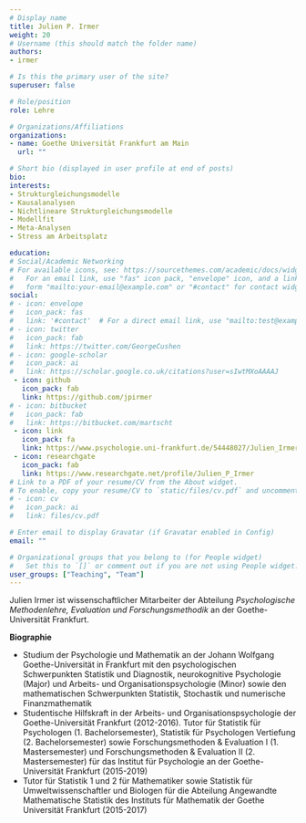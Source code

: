 ```yaml
---
# Display name
title: Julien P. Irmer
weight: 20
# Username (this should match the folder name)
authors:
- irmer

# Is this the primary user of the site?
superuser: false

# Role/position
role: Lehre

# Organizations/Affiliations
organizations:
- name: Goethe Universität Frankfurt am Main
  url: ""

# Short bio (displayed in user profile at end of posts)
bio:
interests:
- Strukturgleichungsmodelle
- Kausalanalysen
- Nichtlineare Strukturgleichungsmodelle
- Modellfit
- Meta-Analysen
- Stress am Arbeitsplatz

education:
# Social/Academic Networking
# For available icons, see: https://sourcethemes.com/academic/docs/widgets/#icons
#   For an email link, use "fas" icon pack, "envelope" icon, and a link in the
#   form "mailto:your-email@example.com" or "#contact" for contact widget.
social:
# - icon: envelope
#   icon_pack: fas
#   link: '#contact'  # For a direct email link, use "mailto:test@example.org".
# - icon: twitter
#   icon_pack: fab
#   link: https://twitter.com/GeorgeCushen
# - icon: google-scholar
#   icon_pack: ai
#   link: https://scholar.google.co.uk/citations?user=sIwtMXoAAAAJ
 - icon: github
   icon_pack: fab
   link: https://github.com/jpirmer
# - icon: bitbucket
#   icon_pack: fab
#   link: https://bitbucket.com/martscht
 - icon: link
   icon_pack: fa
   link: https://www.psychologie.uni-frankfurt.de/54448027/Julien_Irmer
 - icon: researchgate
   icon_pack: fab
   link: https://www.researchgate.net/profile/Julien_P_Irmer
# Link to a PDF of your resume/CV from the About widget.
# To enable, copy your resume/CV to `static/files/cv.pdf` and uncomment the lines below.
# - icon: cv
#   icon_pack: ai
#   link: files/cv.pdf

# Enter email to display Gravatar (if Gravatar enabled in Config)
email: ""

# Organizational groups that you belong to (for People widget)
#   Set this to `[]` or comment out if you are not using People widget.
user_groups: ["Teaching", "Team"]
---
```


Julien Irmer ist wissenschaftlicher Mitarbeiter der Abteilung _Psychologische Methodenlehre, Evaluation und Forschungsmethodik_ an der Goethe-Universität Frankfurt.

**Biographie**

- Studium der Psychologie und Mathematik an der Johann Wolfgang Goethe-Universität in Frankfurt mit den psychologischen Schwerpunkten Statistik und Diagnostik, neurokognitive Psychologie (Major) und Arbeits- und Organisationspsychologie (Minor) sowie den mathematischen Schwerpunkten Statistik, Stochastik und numerische Finanzmathematik
- Studentische Hilfskraft in der Arbeits- und Organisationspsychologie der Goethe-Universität Frankfurt (2012-2016). Tutor für Statistik für Psychologen (1. Bachelorsemester), Statistik für Psychologen Vertiefung (2. Bachelorsemester) sowie Forschungsmethoden & Evaluation I (1. Mastersemester) und Forschungsmethoden & Evaluation II (2. Mastersemester) für das Institut für Psychologie an der Goethe-Universität Frankfurt (2015-2019)
- Tutor für Statistik 1 und 2 für Mathematiker sowie Statistik für Umweltwissenschaftler und Biologen für die Abteilung Angewandte Mathematische Statistik des Instituts für Mathematik der Goethe Universität Frankfurt (2015-2017)
